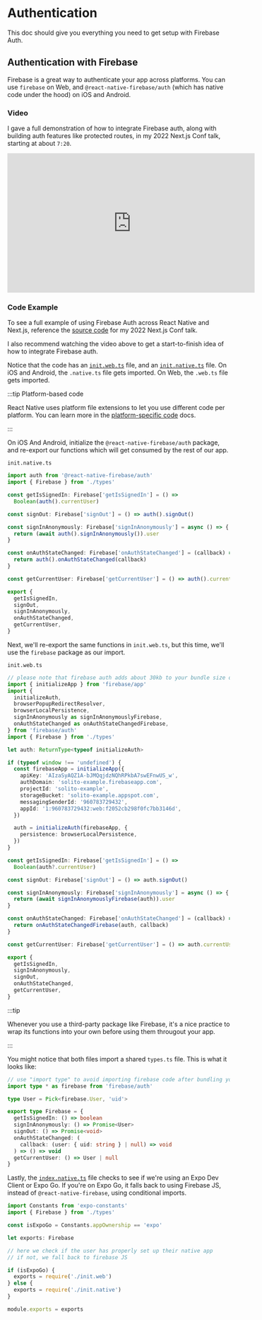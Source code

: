 # Authentication

This doc should give you everything you need to get setup with Firebase Auth.

## Authentication with Firebase

Firebase is a great way to authenticate your app across platforms. You can use `firebase` on Web, and `@react-native-firebase/auth` (which has native code under the hood) on iOS and Android.

### Video

I gave a full demonstration of how to integrate Firebase auth, along with building auth features like protected routes, in my 2022 Next.js Conf talk, starting at about `7:20`.

<iframe width="560" height="315" src="https://www.youtube.com/embed/H1gSWXA3qfw?start=447" title="YouTube video player" frameborder="0" allow="accelerometer; autoplay; clipboard-write; encrypted-media; gyroscope; picture-in-picture; web-share" allowfullscreen></iframe>

### Code Example

To see a full example of using Firebase Auth across React Native and Next.js, reference the [source code](https://github.com/nandorojo/nextjs-conf-22-example/tree/setup/packages/app/features/auth/firebase) for my 2022 Next.js Conf talk.

I also recommend watching the video above to get a start-to-finish idea of how to integrate Firebase auth.

Notice that the code has an [`init.web.ts`](https://github.com/nandorojo/nextjs-conf-22-example/blob/setup/packages/app/features/auth/firebase/init.web.ts) file, and an [`init.native.ts`](https://github.com/nandorojo/nextjs-conf-22-example/blob/setup/packages/app/features/auth/firebase/init.web.ts) file. On iOS and Android, the `.native.ts` file gets imported. On Web, the `.web.ts` file gets imported.

:::tip Platform-based code

React Native uses platform file extensions to let you use different code per platform. You can learn more in the [platform-specific code](/recipes/platform-code) docs.

:::

On iOS And Android, initialize the `@react-native-firebase/auth` package, and re-export our functions which will get consumed by the rest of our app.

`init.native.ts`

```ts
import auth from '@react-native-firebase/auth'
import { Firebase } from './types'

const getIsSignedIn: Firebase['getIsSignedIn'] = () =>
  Boolean(auth().currentUser)

const signOut: Firebase['signOut'] = () => auth().signOut()

const signInAnonymously: Firebase['signInAnonymously'] = async () => {
  return (await auth().signInAnonymously()).user
}

const onAuthStateChanged: Firebase['onAuthStateChanged'] = (callback) => {
  return auth().onAuthStateChanged(callback)
}

const getCurrentUser: Firebase['getCurrentUser'] = () => auth().currentUser

export {
  getIsSignedIn,
  signOut,
  signInAnonymously,
  onAuthStateChanged,
  getCurrentUser,
}
```

Next, we'll re-export the same functions in `init.web.ts`, but this time, we'll use the `firebase` package as our import.

`init.web.ts`

```ts
// please note that firebase auth adds about 30kb to your bundle size on Web
import { initializeApp } from 'firebase/app'
import {
  initializeAuth,
  browserPopupRedirectResolver,
  browserLocalPersistence,
  signInAnonymously as signInAnonymouslyFirebase,
  onAuthStateChanged as onAuthStateChangedFirebase,
} from 'firebase/auth'
import { Firebase } from './types'

let auth: ReturnType<typeof initializeAuth>

if (typeof window !== 'undefined') {
  const firebaseApp = initializeApp({
    apiKey: 'AIzaSyAQZ1A-bJMQqjdzNQhRPkbA7swEFnwUS_w',
    authDomain: 'solito-example.firebaseapp.com',
    projectId: 'solito-example',
    storageBucket: 'solito-example.appspot.com',
    messagingSenderId: '960783729432',
    appId: '1:960783729432:web:f2052cb298f0fc7bb3146d',
  })

  auth = initializeAuth(firebaseApp, {
    persistence: browserLocalPersistence,
  })
}

const getIsSignedIn: Firebase['getIsSignedIn'] = () =>
  Boolean(auth?.currentUser)

const signOut: Firebase['signOut'] = () => auth.signOut()

const signInAnonymously: Firebase['signInAnonymously'] = async () => {
  return (await signInAnonymouslyFirebase(auth)).user
}

const onAuthStateChanged: Firebase['onAuthStateChanged'] = (callback) => {
  return onAuthStateChangedFirebase(auth, callback)
}

const getCurrentUser: Firebase['getCurrentUser'] = () => auth.currentUser

export {
  getIsSignedIn,
  signInAnonymously,
  signOut,
  onAuthStateChanged,
  getCurrentUser,
}
```

:::tip

Whenever you use a third-party package like Firebase, it's a nice practice to wrap its functions into your own before using them througout your app.

:::

You might notice that both files import a shared `types.ts` file. This is what it looks like:

```ts
// use "import type" to avoid importing firebase code after bundling your app
import type * as firebase from 'firebase/auth'

type User = Pick<firebase.User, 'uid'>

export type Firebase = {
  getIsSignedIn: () => boolean
  signInAnonymously: () => Promise<User>
  signOut: () => Promise<void>
  onAuthStateChanged: (
    callback: (user: { uid: string } | null) => void
  ) => () => void
  getCurrentUser: () => User | null
}
```

Lastly, the [`index.native.ts`](https://github.com/nandorojo/nextjs-conf-22-example/blob/setup/packages/app/features/auth/firebase/index.native.ts) file checks to see if we're using an Expo Dev Client or Expo Go. If you're on Expo Go, it falls back to using Firebase JS, instead of `@react-native-firebase`, using conditional imports.

```ts
import Constants from 'expo-constants'
import { Firebase } from './types'

const isExpoGo = Constants.appOwnership == 'expo'

let exports: Firebase

// here we check if the user has properly set up their native app
// if not, we fall back to firebase JS

if (isExpoGo) {
  exports = require('./init.web')
} else {
  exports = require('./init.native')
}

module.exports = exports
```
